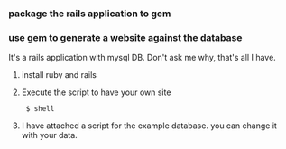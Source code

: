 ### package the rails application to gem
### use gem to generate a website against the database


It's a rails application with mysql DB. Don't ask me why, that's all I have.


1. install ruby and rails


2. Execute the script to have your own site

        $ shell

3. I have attached a script for the example database. you can change it with your data.
